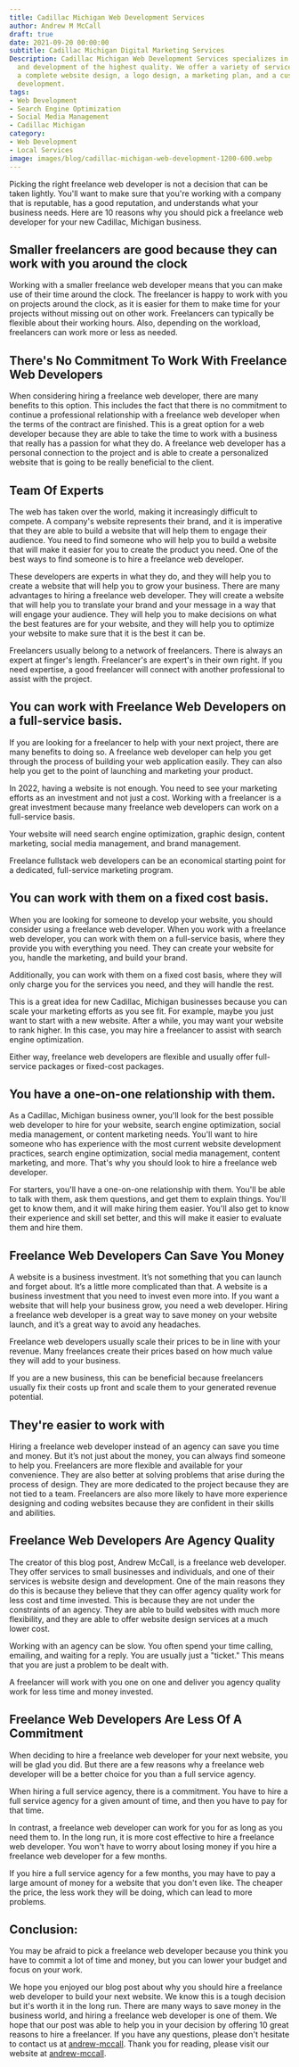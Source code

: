 ```yaml
---
title: Cadillac Michigan Web Development Services
author: Andrew M McCall
draft: true
date: 2021-09-20 00:00:00
subtitle: Cadillac Michigan Digital Marketing Services
Description: Cadillac Michigan Web Development Services specializes in website design
  and development of the highest quality. We offer a variety of services including
  a complete website design, a logo design, a marketing plan, and a custom website
  development.
tags:
- Web Development
- Search Engine Optimization
- Social Media Management
- Cadillac Michigan
category:
- Web Development
- Local Services
image: images/blog/cadillac-michigan-web-development-1200-600.webp
---
```


Picking the right freelance web developer is not a decision that can be taken lightly. You'll want to make sure that you're working with a company that is reputable, has a good reputation, and understands what your business needs. Here are 10 reasons why you should pick a freelance web developer for your new Cadillac, Michigan business.

## Smaller freelancers are good because they can work with you around the clock

Working with a smaller freelance web developer means that you can make use of their time around the clock. The freelancer is happy to work with you on projects around the clock, as it is easier for them to make time for your projects without missing out on other work. 
Freelancers can typically be flexible about their working hours.  Also, depending on the workload, freelancers can work more or less as needed.  

## There's No Commitment To Work With Freelance Web Developers

When considering hiring a freelance web developer, there are many benefits to this option. This includes the fact that there is no commitment to continue a professional relationship with a freelance web developer when the terms of the contract are finished. This is a great option for a web developer because they are able to take the time to work with a business that really has a passion for what they do. A freelance web developer has a personal connection to the project and is able to create a personalized website that is going to be really beneficial to the client.

## Team Of Experts

The web has taken over the world, making it increasingly difficult to compete. A company's website represents their brand, and it is imperative that they are able to build a website that will help them to engage their audience. You need to find someone who will help you to build a website that will make it easier for you to create the product you need. One of the best ways to find someone is to hire a freelance web developer.

 These developers are experts in what they do, and they will help you to create a website that will help you to grow your business. There are many advantages to hiring a freelance web developer. They will create a website that will help you to translate your brand and your message in a way that will engage your audience. They will help you to make decisions on what the best features are for your website, and they will help you to optimize your website to make sure that it is the best it can be. 

Freelancers usually belong to a network of freelancers.  There is always an expert at finger's length.  Freelancer's are expert's in their own right.  If you need expertise, a good freelancer will connect with another professional to assist with the project.  


## You can work with Freelance Web Developers on a full-service basis.  

If you are looking for a freelancer to help with your next project, there are many benefits to doing so. A freelance web developer can help you get through the process of building your web application easily. They can also help you get to the point of launching and marketing your product. 

In 2022, having a website is not enough.  You need to see your marketing efforts as an investment and not just a cost.  Working with a freelancer is a great investment because many freelance web developers can work on a full-service basis.

Your website will need search engine optimization, graphic design, content marketing, social media management, and brand management.

Freelance fullstack web developers can be an economical starting point for a dedicated, full-service marketing program.  

## You can work with them on a fixed cost basis.  

When you are looking for someone to develop your website, you should consider using a freelance web developer. When you work with a freelance web developer, you can work with them on a full-service basis, where they provide you with everything you need. They can create your website for you, handle the marketing, and build your brand. 

Additionally, you can work with them on a fixed cost basis, where they will only charge you for the services you need, and they will handle the rest.

This is a great idea for new Cadillac, Michigan businesses because you can scale your marketing efforts as you see fit.  For example, maybe you just want to start with a new website.  After a while, you may want your website to rank higher.  In this case, you may hire a freelancer to assist with search engine optimization.

Either way, freelance web developers are flexible and usually offer full-service packages or fixed-cost packages.   

## You have a one-on-one relationship with them.  

As a Cadillac, Michigan business owner, you'll look for the best possible web developer to hire for your website, search engine optimization, social media management, or content marketing needs. You'll want to hire someone who has experience with the most current website development practices, search engine optimization, social media management, content marketing, and more. That's why you should look to hire a freelance web developer. 

For starters, you'll have a one-on-one relationship with them. You'll be able to talk with them, ask them questions, and get them to explain things. You'll get to know them, and it will make hiring them easier. You'll also get to know their experience and skill set better, and this will make it easier to evaluate them and hire them.

## Freelance Web Developers Can Save You Money

A website is a business investment. It’s not something that you can launch and forget about. It’s a little more complicated than that. A website is a business investment that you need to invest even more into. If you want a website that will help your business grow, you need a web developer. Hiring a freelance web developer is a great way to save money on your website launch, and it’s a great way to avoid any headaches. 

Freelance web developers usually scale their prices to be in line with your revenue.  Many freelances create their prices based on how much value they will add to your business. 

If you are a new business, this can be beneficial because freelancers usually fix their costs up front and scale them to your generated revenue potential.  

## They're easier to work with

Hiring a freelance web developer instead of an agency can save you time and money. But it’s not just about the money, you can always find someone to help you. Freelancers are more flexible and available for your convenience. They are also better at solving problems that arise during the process of design. They are more dedicated to the project because they are not tied to a team. Freelancers are also more likely to have more experience designing and coding websites because they are confident in their skills and abilities.  

## Freelance Web Developers Are Agency Quality

The creator of this blog post, Andrew McCall, is a freelance web developer. They offer services to small businesses and individuals, and one of their services is website design and development. One of the main reasons they do this is because they believe that they can offer agency quality work for less cost and time invested. This is because they are not under the constraints of an agency. They are able to build websites with much more flexibility, and they are able to offer website design services at a much lower cost.

Working with an agency can be slow.  You often spend your time calling, emailing, and waiting for a reply.  You are usually just a "ticket."  This means that you are just a problem to be dealt with.  

A freelancer will work with you one on one and deliver you agency quality work for less time and money invested.  

## Freelance Web Developers Are Less Of A Commitment

When deciding to hire a freelance web developer for your next website, you will be glad you did. But there are a few reasons why a freelance web developer will be a better choice for you than a full service agency. 

When hiring a full service agency, there is a commitment. You have to hire a full service agency for a given amount of time, and then you have to pay for that time.

 In contrast, a freelance web developer can work for you for as long as you need them to. In the long run, it is more cost effective to hire a freelance web developer. You won't have to worry about losing money if you hire a freelance web developer for a few months. 

If you hire a full service agency for a few months, you may have to pay a large amount of money for a website that you don't even like. The cheaper the price, the less work they will be doing, which can lead to more problems.

## Conclusion: 

You may be afraid to pick a freelance web developer because you think you have to commit a lot of time and money, but you can lower your budget and focus on your work.

We hope you enjoyed our blog post about why you should hire a freelance web developer to build your next website. We know this is a tough decision but it's worth it in the long run. There are many ways to save money in the business world, and hiring a freelance web developer is one of them. We hope that our post was able to help you in your decision by offering 10 great reasons to hire a freelancer. If you have any questions, please don't hesitate to contact us at [andrew-mccall](https://andrew-mccall.com/#contact "Cadillac Michigan Web Developer"). Thank you for reading, please visit our website at [andrew-mccall](https://andrew-mccall.com/#contact "Cadillac Michigan Web Developer").

